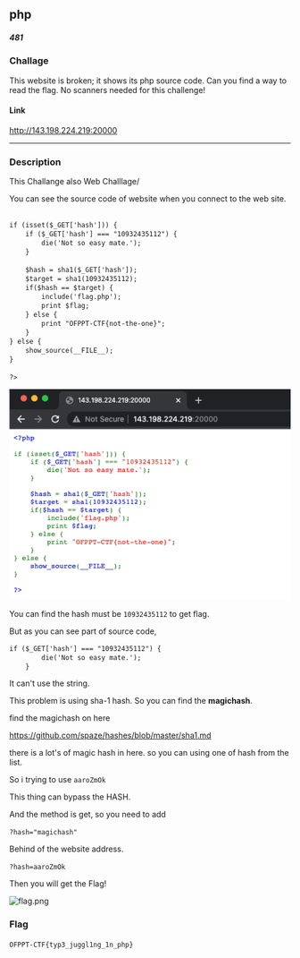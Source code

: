## php
##### 481
### Challage
This website is broken; it shows its php source code. Can you find a way to read the flag.
No scanners needed for this challenge!

#### Link
http://143.198.224.219:20000

---
### Description

This Challange also Web Challlage/

You can see the source code of website when you connect to the web site.

```<?php

if (isset($_GET['hash'])) {
    if ($_GET['hash'] === "10932435112") {
        die('Not so easy mate.');
    }

    $hash = sha1($_GET['hash']);
    $target = sha1(10932435112);
    if($hash == $target) {
        include('flag.php');
        print $flag;
    } else {
        print "OFPPT-CTF{not-the-one}";
    }
} else {
    show_source(__FILE__);
}

?>

```
![sourcecode.png](./sourcecode.png)

You can find the hash must be ```10932435112``` to get flag.

But as you can see part of source code,
```
if ($_GET['hash'] === "10932435112") {
        die('Not so easy mate.');
    }
```

It can't use the string.

This problem is using sha-1 hash.
So you can find the **magichash**.

find the magichash on here

https://github.com/spaze/hashes/blob/master/sha1.md

there is a lot's of magic hash in here. so you can using one of hash from the list.

So i trying to use ``` aaroZmOk ```

This thing can bypass the HASH.

And the method is get, so you need to add 

``` ?hash="magichash" ```

Behind of the website address.

``` ?hash=aaroZmOk ```

Then you will get the Flag!

![flag.png](./flag.png)

### Flag

```OFPPT-CTF{typ3_juggl1ng_1n_php}```



